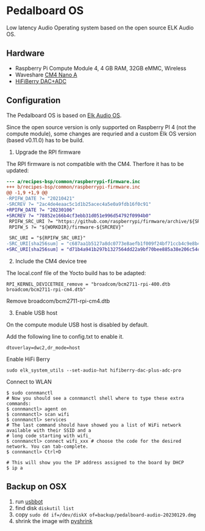 # Pedalboard OS

Low latency Audio Operating system based on the open source ELK Audio OS.

## Hardware
* Raspberry Pi Compute Module 4, 4 GB RAM, 32GB eMMC, Wireless
* Waveshare [CM4 Nano A](https://www.waveshare.com/wiki/CM4-NANO-A)
* [HiFiBerry DAC+ADC](https://www.hifiberry.com/shop/boards/hifiberry-dac-adc-pro/)

## Configuration

The Pedalboard OS is based on [Elk Audio OS](https://elk-audio.github.io/elk-docs/html/index.html).

Since the open source version is only supported on Raspberry PI 4 (not the compute module),
some changes are requried and a custom Elk OS version (based v0.11.0) has to be build.

1. Upgrade the RPI firmware

The RPI firmware is not compatible with the CM4. Therfore it has to be updated:

```diff
--- a/recipes-bsp/common/raspberrypi-firmware.inc
+++ b/recipes-bsp/common/raspberrypi-firmware.inc
@@ -1,9 +1,9 @@
-RPIFW_DATE ?= "20210421"
-SRCREV ?= "2ac4de4eaac5c1d1b25acec4a5e0a9fdb16f0c91"
+RPIFW_DATE ?= "20230106"
+SRCREV ?= "78852e166b4cf3ebb31d051e996d54792f0994b0"
 RPIFW_SRC_URI ?= "https://github.com/raspberrypi/firmware/archive/${SRCREV}.tar.gz;downloadfilename=raspberrypi-firmware-${SRCREV}.tar.gz"
 RPIFW_S ?= "${WORKDIR}/firmware-${SRCREV}"

 SRC_URI = "${RPIFW_SRC_URI}"
-SRC_URI[sha256sum] = "c687aa1b5127a8dc0773e8aefb1f009f24bf71ccb4c9e8b40a1d46cbbb7bee0c"
+SRC_URI[sha256sum] = "d71b4a941b297b1327564dd22a9bf70bee885a38e206c54cebec91b4824e21d8"
```

2. Include the CM4 device tree

The local.conf file of the Yocto build has to be adapted:

```
RPI_KERNEL_DEVICETREE_remove = "broadcom/bcm2711-rpi-400.dtb broadcom/bcm2711-rpi-cm4.dtb"
```

Remove broadcom/bcm2711-rpi-cm4.dtb

3. Enable USB host

On the compute module USB host is disabled by default.

Add the following line to config.txt to enable it.

```
dtoverlay=dwc2,dr_mode=host
```

Enable HiFi Berry

```
sudo elk_system_utils --set-audio-hat hifiberry-dac-plus-adc-pro
```

Connect to WLAN

```
$ sudo connmanctl
# Now you should see a connmanctl shell where to type these extra commands:
$ connmanctl> agent on
$ connmanctl> scan wifi
$ connmanctl> services
# The last command should have showed you a list of WiFi network available with their SSID and a
# long code starting with wifi_
$ connmanctl> connect wifi_xxx # choose the code for the desired network. You can tab-complete.
$ connmanctl> Ctrl+D

# This will show you the IP address assigned to the board by DHCP
$ ip a
```

## Backup on OSX

1. run [usbbot](https://github.com/raspberrypi/usbboot)
2. find disk `diskutil list`
3. copy `sudo dd if=/dev/diskX of=backup/pedalboard-audio-20230129.dmg`
4. shrink the image with [pyshrink](https://github.com/lisanet/PiShrink-macOS)


